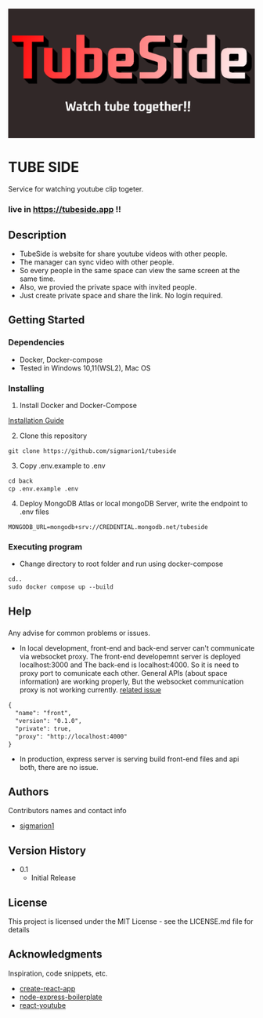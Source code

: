 ![Alt text](front/build/ogImage.png)

# TUBE SIDE

Service for watching youtube clip togeter.

### live in https://tubeside.app !!

## Description

- TubeSide is website for share youtube videos with other people.
- The manager can sync video with other people.
- So every people in the same space can view the same screen at the same time.
- Also, we provied the private space with invited people.
- Just create private space and share the link. No login required.

## Getting Started

### Dependencies

- Docker, Docker-compose
- Tested in Windows 10,11(WSL2), Mac OS

### Installing

1. Install Docker and Docker-Compose

[Installation Guide](https://docs.docker.com/engine/install/)

2. Clone this repository

```
git clone https://github.com/sigmarion1/tubeside
```

3. Copy .env.example to .env

```
cd back
cp .env.example .env
```

4. Deploy MongoDB Atlas or local mongoDB Server, write the endpoint to .env files

```
MONGODB_URL=mongodb+srv://CREDENTIAL.mongodb.net/tubeside
```

### Executing program

- Change directory to root folder and run using docker-compose

```
cd..
sudo docker compose up --build
```

## Help

###

Any advise for common problems or issues.

- In local development, front-end and back-end server can't communicate via websocket proxy. The front-end developemnt server is deployed localhost:3000 and The back-end is localhost:4000. So it is need to proxy port to comunicate each other. General APIs (about space information) are working properly, But the websocket communication proxy is not working currently. [related issue](https://github.com/facebook/create-react-app/issues/5280)

```
{
  "name": "front",
  "version": "0.1.0",
  "private": true,
  "proxy": "http://localhost:4000"
}
```

- In production, express server is serving build front-end files and api both, there are no issue.

## Authors

Contributors names and contact info

- [sigmarion1](matilto:axsim@naver.com)

## Version History

- 0.1
  - Initial Release

## License

This project is licensed under the MIT License - see the LICENSE.md file for details

## Acknowledgments

Inspiration, code snippets, etc.

- [create-react-app](https://github.com/facebook/create-react-app)
- [node-express-boilerplate](https://github.com/hagopj13/node-express-boilerplate)
- [react-youtube](https://www.npmjs.com/package/react-youtube)

